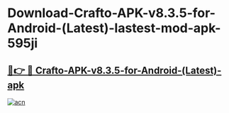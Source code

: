 # Download-Crafto-APK-v8.3.5-for-Android-(Latest)-lastest-mod-apk-595ji

<h2><a href="https://apkcomod.com?title=Crafto-APK-v8.3.5-for-Android-(Latest)">🔗👉 🔴 Crafto-APK-v8.3.5-for-Android-(Latest)-apk </a></h2>

[![acn](https://github.com/user-attachments/assets/0f9c940e-d8b0-45ae-aac7-cd30a18b3e1c)](https://apkcomod.com?title=Crafto-APK-v8.3.5-for-Android-(Latest))
